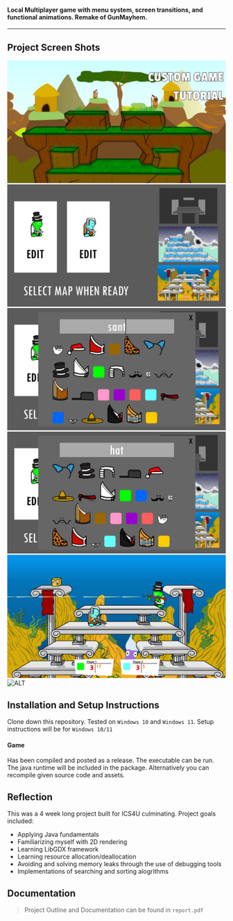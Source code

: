 #### Local Multiplayer game with menu system, screen transitions, and functional animations. Remake of GunMayhem.

___

## Project Screen Shots

![ALT](https://github.com/RamyPoe/HavocTown/blob/main/images/1.png?raw=true)
![ALT](https://github.com/RamyPoe/HavocTown/blob/main/images/2.png?raw=true)
![ALT](https://github.com/RamyPoe/HavocTown/blob/main/images/3.png?raw=true)
![ALT](https://github.com/RamyPoe/HavocTown/blob/main/images/4.png?raw=true)
![ALT](https://github.com/RamyPoe/HavocTown/blob/main/images/5.png?raw=true)
![ALT](https://github.com/RamyPoe/HavocTown/blob/main/images/6.gif?raw=true)

## Installation and Setup Instructions

Clone down this repository. Tested on `Windows 10` and `Windows 11`. Setup instructions will be for `Windows 10/11`

#### Game

Has been compiled and posted as a release. The executable can be run. The java runtime will be included in the package. Alternatively you can recompile given source code and assets.


## Reflection

This was a 4 week long project built for ICS4U culminating. Project goals included:  
 - Applying Java fundamentals
 - Familiarizing myself with 2D rendering
 - Learning LibGDX framework
 - Learning resource allocation/deallocation
 - Avoiding and solving memory leaks through the use of debugging tools
 - Implementations of searching and sorting alogrithms

## Documentation
> Project Outline and Documentation can be found in `report.pdf` 
